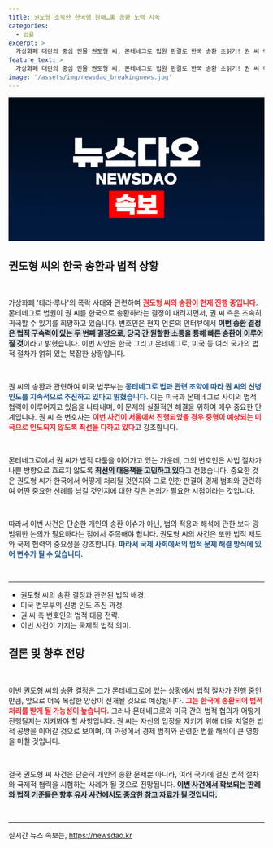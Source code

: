 ```yaml
---
title: 권도형 조속한 한국행 원해…美 송환 노력 지속
categories:
  - 법률
excerpt: >
  가상화폐 대란의 중심 인물 권도형 씨, 몬테네그로 법원 판결로 한국 송환 초읽기! 권 씨 측은 조속한 귀국을 간청하며 법적 다툼이 계속될 전망. 미국으로의 인도는 피하고 싶다는 그의 발언도 관심을 모은다.
feature_text: >
  가상화폐 대란의 중심 인물 권도형 씨, 몬테네그로 법원 판결로 한국 송환 초읽기! 권 씨 측은 조속한 귀국을 간청하며 법적 다툼이 계속될 전망. 미국으로의 인도는 피하고 싶다는 그의 발언도 관심을 모은다.
image: '/assets/img/newsdao_breakingnews.jpg'
---
```


<p><img src="/assets/img/newsdao_breakingnews.jpg" alt="firstkoreanews 속보" /></p>

<h2 data-ke-size="size26">권도형 씨의 한국 송환과 법적 상황</h2>

<p data-ke-size="size16">&nbsp;</p>

<p>가상화폐 '테라·루나'의 폭락 사태와 관련하여 <b><span style="color: #ee2323;">권도형 씨의 송환이 현재 진행 중입니다.</span></b> 몬테네그로 법원이 권 씨를 한국으로 송환하라는 결정이 내려지면서, 권 씨 측은 조속히 귀국할 수 있기를 희망하고 있습니다. 변호인은 현지 언론의 인터뷰에서 <b><span style="background-color: #21538527;">이번 송환 결정은 법적 구속력이 있는 두 번째 결정으로, 당국 간 원할한 소통을 통해 빠른 송환이 이루어질 것</span></b>이라고 밝혔습니다. 이번 사안은 한국 그리고 몬테네그로, 미국 등 여러 국가의 법적 절차가 얽혀 있는 복잡한 상황입니다.</p>

<p data-ke-size="size16">&nbsp;</p>

<p>권 씨의 송환과 관련하여 미국 법무부는 <b><span style="color: #1a5490;">몽테네그로 법과 관련 조약에 따라 권 씨의 신병 인도를 지속적으로 추진하고 있다고 밝혔습니다.</span></b> 이는 미국과 몬테네그로 사이의 법적 협력이 이루어지고 있음을 나타내며, 이 문제의 실질적인 해결을 위하여 매우 중요한 단계입니다. 권 씨 측 변호사는 <b><span style="color: #ee2323;">이번 사건이 서울에서 진행되었을 경우 중형이 예상되는 미국으로 인도되지 않도록 최선을 다하고 있다</span></b>고 강조합니다.</p>

<p data-ke-size="size16">&nbsp;</p>

<p>몬테네그로에서 권 씨가 법적 다툼을 이어가고 있는 가운데, 그의 변호인은 사법 절차가 나쁜 방향으로 흐르지 않도록 <b><span style="background-color: #21538527;">최선의 대응책을 고민하고 있다</span></b>고 전했습니다. 중요한 것은 권도형 씨가 한국에서 어떻게 처리될 것인지와 그로 인한 판결이 경제 범죄와 관련하여 어떤 중요한 선례를 남길 것인지에 대한 깊은 논의가 필요한 시점이라는 것입니다.</p>

<p data-ke-size="size16">&nbsp;</p>

<p>따라서 이번 사건은 단순한 개인의 송환 이슈가 아닌, 법의 적용과 해석에 관한 보다 광범위한 논의가 필요하다는 점에서 주목해야 합니다. 권도형 씨의 사건은 또한 법적 제도와 국제 협력의 중요성을 강조합니다. <b><span style="color: #1a5490;">따라서 국제 사회에서의 법적 문제 해결 방식에 있어 변수가 될 수 있습니다.</span></b> </p>

<p data-ke-size="size16">&nbsp;</p>

<hr>

<ul>
<li>권도형 씨의 송환 결정과 관련된 법적 배경.</li>
<li>미국 법무부의 신병 인도 추진 과정.</li>
<li>권 씨 측 변호인의 법적 대응 전략.</li>
<li>이번 사건이 가지는 국제적 법적 의미.</li>
</ul>

<h2 data-ke-size="size26">결론 및 향후 전망</h2>

<p data-ke-size="size16">&nbsp;</p>

<p>이번 권도형 씨의 송환 결정은 그가 몬테네그로에 있는 상황에서 법적 절차가 진행 중인 만큼, 앞으로 더욱 복잡한 양상이 전개될 것으로 예상됩니다. <b><span style="color: #ee2323;">그는 한국에 송환되어 법적 처리를 받게 될 가능성이 높습니다.</span></b> 그러나 몬테네그로와 미국 간의 법적 협의가 어떻게 진행될지는 지켜봐야 할 사항입니다. 권 씨는 자신의 입장을 지키기 위해 더욱 치열한 법적 공방을 이어갈 것으로 보이며, 이 과정에서 경제 범죄와 관련한 법률 해석이 큰 영향을 미칠 것입니다.</p>

<p data-ke-size="size16">&nbsp;</p>

<p>결국 권도형 씨 사건은 단순히 개인의 송환 문제뿐 아니라, 여러 국가에 걸친 법적 절차와 국제적 협력을 시험하는 사례가 될 것으로 전망됩니다. <b><span style="background-color: #21538527;">이번 사건에서 확보되는 판례와 법적 기준들은 향후 유사 사건에서도 중요한 참고 자료가 될 것입니다.</span></b> </p>

<p data-ke-size="size16">&nbsp;</p>

<hr>
실시간 뉴스 속보는, <a href="https://newsdao.kr" rel="dofollow">https://newsdao.kr</a>


